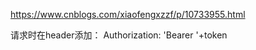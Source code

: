 https://www.cnblogs.com/xiaofengxzzf/p/10733955.html

请求时在header添加：
    Authorization: 'Bearer '+token
